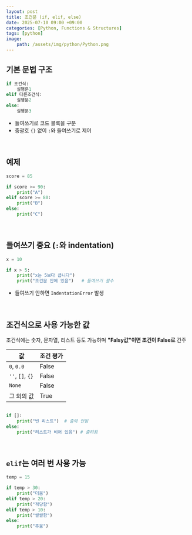 ```yaml
---
layout: post
title: 조건문 (if, elif, else)
date: 2025-07-10 09:00 +09:00
categories: [Python, Functions & Structures]
tags: [python]
image:
    path: /assets/img/python/Python.png
---
```


## 기본 문법 구조

```python
if 조건식:
    실행문1
elif 다른조건식:
    실행문2
else:
    실행문3
```

- 들여쓰기로 코드 블록을 구분
- 중괄호 `{}` 없이 `:`와 들여쓰기로 제어

<br>

## 예제

```python
score = 85

if score >= 90:
    print("A")
elif score >= 80:
    print("B")
else:
    print("C")
```

<br>

## 들여쓰기 중요 (`:`와 indentation)

```python
x = 10

if x > 5:
    print("x는 5보다 큽니다")
    print("조건문 안에 있음")   # 들여쓰기 필수
```

- 들여쓰기 안하면 `IndentationError` 발생

<br>

## 조건식으로 사용 가능한 값

조건식에는 숫자, 문자열, 리스트 등도 가능하며 **"Falsy값"이면 조건이 False로** 간주

| 값                | 조건 평가 |
| ---------------- | ----- |
| `0`, `0.0`       | False |
| `''`, `[]`, `{}` | False |
| `None`           | False |
| 그 외의 값           | True  |

```python

if []:
    print("빈 리스트")  # 출력 안됨
else:
    print("리스트가 비어 있음") # 출려됨
```

<br>

## `elif`는 여러 번 사용 가능

```python
temp = 15

if temp > 30:
    print("더움")
elif temp > 20:
    print("적당함")
elif temp > 10:
    print("쌀쌀함")
else:
    print("추움")
```

<br>

